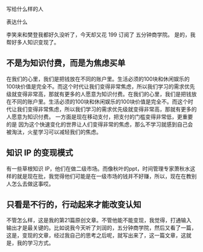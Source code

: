写给什么样的人

表达什么

李笑来和樊登我都好久没听了，今天却又花 199 订阅了 五分钟商学院。
是的，我帮好多人知识变现了。

## 不是为知识付费，而是为焦虑买单
​在我们的心里，我们是把钱放在不同的账户里。生活必须的100块和休闲娱乐的100块价值是完全不。而这个时代让我们变得非常焦虑，所以我们学习的需求优先级就变得非常高，那就有更多的人愿意为知识付费。​在我们的心里，我们是把钱放在不同的账户里。生活必须的100块和休闲娱乐的100块价值是完全不。而这个时代让我们变得非常焦虑，所以我们学习的需求优先级就变得非常高，那就有更多的人愿意为知识付费。
一方面是现在移动支付，把支付的门槛变得非常低，更重要的是
因为这个快速变化的世界让人们变得非常的焦虑，那么不学习就感到自己会被淘汰，火星学习可以减轻我们的焦虑。

## 知识 IP 的变现模式
有一些草根知识 IP，他们在做二级市场。
​而像秋叶的ppt，时间管理专家萧秋水这样的就是现在批，我觉得他们可能是在一级市场的钱并不好赚，所以，现在在教别人怎么去做这事哎。

## 只看是不行的，行动起来才能改变认知
​不管怎么样，这是我的第21篇原创文章。不管他能不能变现，我觉得，打通输入输出才是最关键的。比如说我今天听了刘润的，五分钟商学院，然后又看了一篇，这是，变现的文章，经过我自己的思考之后呢，就写出来了，这一篇文章，这就是，我的学习方式。

